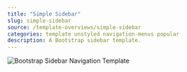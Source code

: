 ```yaml
---
title: "Simple Sidebar"
slug: simple-sidebar
source: /template-overviews/simple-sidebar
categories: template unstyled navigation-menus popular
description: A Bootstrap sidebar template.
---
```


<img src="http://sbootstrap.BootstrapBasec.netdna-cdn.com/assets/img/templates/simple-sidebar.jpg" class="img-responsive" alt="Bootstrap Sidebar Navigation Template">